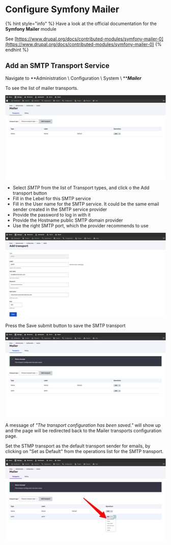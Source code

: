 # Configure Symfony Mailer

{% hint style="info" %}
Have a look at the official documentation for the **Symfony Mailer** module

See [https://www.drupal.org/docs/contributed-modules/symfony-mailer-0](https://www.drupal.org/docs/contributed-modules/symfony-mailer-0)
{% endhint %}

## Add an SMTP Transport Service

Navigate to **Administration \ Configuration \ System \ **_**Mailer**_

To see the list of mailer transports.

![Mailer Transports Configuration Page](../../../.gitbook/assets/mailer-transports-varbase90x1.png)

* Select _SMTP_ from the list of Transport types, and click o the Add transport button
* Fill in the Lebel for this SMTP service
* Fill in the User name for the  SMTP service. It could be the same email sender created in the SMTP service provider
* Provide the password to log in with it
* Provide the Hostname public SMTP domain provider
* Use the right SMTP port, which the provider recommends to use

![Example Add SMTP Transport](../../../.gitbook/assets/Add-transport-varbase90x1.png)

Press the Save submit button to save the SMTP transport

![The Transport Configuration Has Been Saved](../../../.gitbook/assets/Semfony-Mailer--The-transport-configuration-has-been-saved-varbase90x1.png)

A message of _"The transport configuration has been saved."_ will show up and the page will be redirected back to the Mailer transports configuration page.

Set the STMP transport as the default transport sender for emails, by clicking on "Set as Default" from the operations list for the SMTP transport.

![Set a Transport as Default](<../../../.gitbook/assets/Set-SMTP-transport--as-the-default--Screenshot from 2022-04-11 14-23-57.png>)

